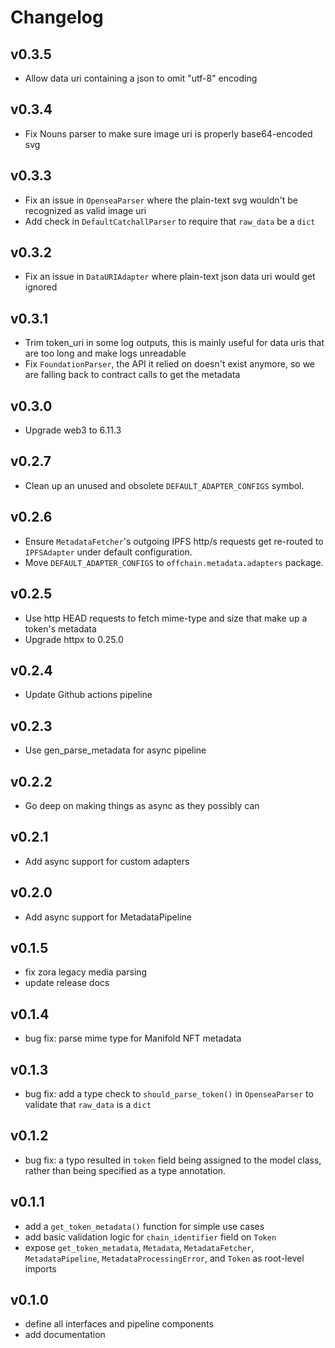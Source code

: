 # Changelog

## v0.3.5

- Allow data uri containing a json to omit "utf-8" encoding

## v0.3.4

- Fix Nouns parser to make sure image uri is properly base64-encoded svg

## v0.3.3

- Fix an issue in `OpenseaParser` where the plain-text svg wouldn't be recognized as valid image uri
- Add check in `DefaultCatchallParser` to require that `raw_data` be a `dict`

## v0.3.2

- Fix an issue in `DataURIAdapter` where plain-text json data uri would get ignored

## v0.3.1

- Trim token_uri in some log outputs, this is mainly useful for data uris that are too long and make logs unreadable
- Fix `FoundationParser`, the API it relied on doesn't exist anymore, so we are falling back to contract calls to get the metadata

## v0.3.0

- Upgrade web3 to 6.11.3

## v0.2.7

- Clean up an unused and obsolete `DEFAULT_ADAPTER_CONFIGS` symbol.

## v0.2.6

- Ensure `MetadataFetcher`'s outgoing IPFS http/s requests get re-routed to `IPFSAdapter` under default configuration.
- Move `DEFAULT_ADAPTER_CONFIGS` to `offchain.metadata.adapters` package.

## v0.2.5

- Use http HEAD requests to fetch mime-type and size that make up a token's metadata
- Upgrade httpx to 0.25.0

## v0.2.4

- Update Github actions pipeline

## v0.2.3

- Use gen_parse_metadata for async pipeline


## v0.2.2

- Go deep on making things as async as they possibly can

## v0.2.1

- Add async support for custom adapters

## v0.2.0

- Add async support for MetadataPipeline

## v0.1.5

- fix zora legacy media parsing
- update release docs

## v0.1.4

- bug fix: parse mime type for Manifold NFT metadata

## v0.1.3

- bug fix: add a type check to `should_parse_token()` in `OpenseaParser` to validate that `raw_data` is a `dict`

## v0.1.2

- bug fix: a typo resulted in `token` field being assigned to the model class, rather than being specified as a type annotation.

## v0.1.1

- add a `get_token_metadata()` function for simple use cases
- add basic validation logic for `chain_identifier` field on `Token`
- expose `get_token_metadata`, `Metadata`, `MetadataFetcher`, `MetadataPipeline`, `MetadataProcessingError`, and `Token` as root-level imports

## v0.1.0

- define all interfaces and pipeline components
- add documentation
